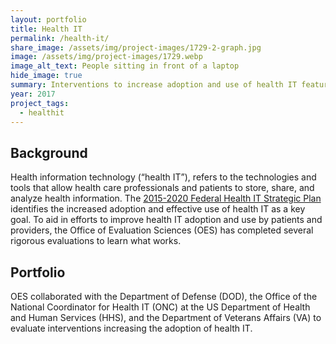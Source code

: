 ```yaml
---
layout: portfolio
title: Health IT
permalink: /health-it/
share_image: /assets/img/project-images/1729-2-graph.jpg
image: /assets/img/project-images/1729.webp
image_alt_text: People sitting in front of a laptop
hide_image: true
summary: Interventions to increase adoption and use of health IT features
year: 2017
project_tags:
  - healthit
---
```

## Background
Health information technology (“health IT”), refers to the technologies and tools that allow health care professionals and patients to store, share, and analyze health information. The <a class="usa-link usa-link--external" href="https://www.healthit.gov/sites/default/files/9-5-federalhealthitstratplanfinal_0.pdf">2015-2020 Federal Health IT Strategic Plan</a> identifies the increased adoption and effective use of health IT as a key goal. To aid in efforts to improve health IT adoption and use by patients and providers, the Office of Evaluation Sciences (OES) has completed several rigorous evaluations to learn what works. 

## Portfolio
OES collaborated with the Department of Defense (DOD), the Office of the National Coordinator for Health IT (ONC) at the US Department of Health and Human Services (HHS), and the Department of Veterans Affairs (VA) to evaluate interventions increasing the adoption of health IT.
